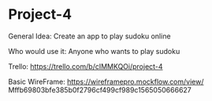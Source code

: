 # Project-4

General Idea: Create an app to play sudoku online

Who would use it: Anyone who wants to play sudoku

Trello: https://trello.com/b/cIMMKQOi/project-4

Basic WireFrame: https://wireframepro.mockflow.com/view/  
Mffb69803bfe385b0f2796cf499cf989c1565050666627
